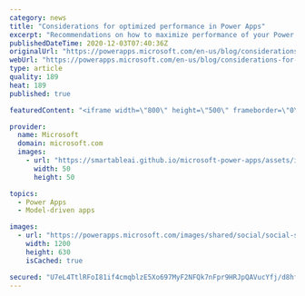 ```yaml
---
category: news
title: "Considerations for optimized performance in Power Apps"
excerpt: "Recommendations on how to maximize performance of your Power Apps "
publishedDateTime: 2020-12-03T07:40:36Z
originalUrl: "https://powerapps.microsoft.com/en-us/blog/considerations-for-optimized-performance-in-power-apps/"
webUrl: "https://powerapps.microsoft.com/en-us/blog/considerations-for-optimized-performance-in-power-apps/"
type: article
quality: 189
heat: 189
published: true

featuredContent: "<iframe width=\"800\" height=\"500\" frameborder=\"0\" src=\"https://www.youtube.com/embed/jcKoqC9Vfmo\" allow=\"accelerometer; autoplay; encrypted-media; gyroscope; picture-in-picture\" allowfullscreen></iframe>"

provider:
  name: Microsoft
  domain: microsoft.com
  images:
    - url: "https://smartableai.github.io/microsoft-power-apps/assets/images/organizations/microsoft.com-50x50.jpg"
      width: 50
      height: 50

topics:
  - Power Apps
  - Model-driven apps

images:
  - url: "https://powerapps.microsoft.com/images/shared/social/social-share-post-ignite.png"
    width: 1200
    height: 630
    isCached: true

secured: "U7eL4TtlRFoI81if4cmqblzE5Xo697MyF2NFQk7nFpr9HRJpQAVucYfj/d8hfbcpYCX7GNCxBHwAqvYtGhwhdKHpnrdN5IkK3M2vWUqYYM7ZYqLLG3w+wD1xqYRvAd4bIHSshB1PjwvpFKud1151EuFpjcDL3AY/BJ1bwHLuskvVOdaY09LWyWbsvak2fv9JhDWnVR16wbPHSr+UR8+eEG3i9JtDoRnpyBvVWXQTURd9KgUOMcAHZ3YlGlPXNQcd5OGueCsn9L7oo29HoxQ8kT9+FNrXpmjZHMEg0ZUhVklPxcR/xiSNIi0w05+FsjLQxQmavBgYlpfTbU3o2/MuToiaNt1AjK2y8UkcQ1KXGPOtoqOS7x/k2sfUPqwtq3/BtVeAWrLwZi18NShy5R4TBBauXRMUu+iL9lr/1s0aTjp3VPSeg4/Yr2K1yzmdO61FcAa3af5uGBIFGvbIrEW8Mw==;5WhMMg9WwIoksl+M9htlrQ=="
---
```


